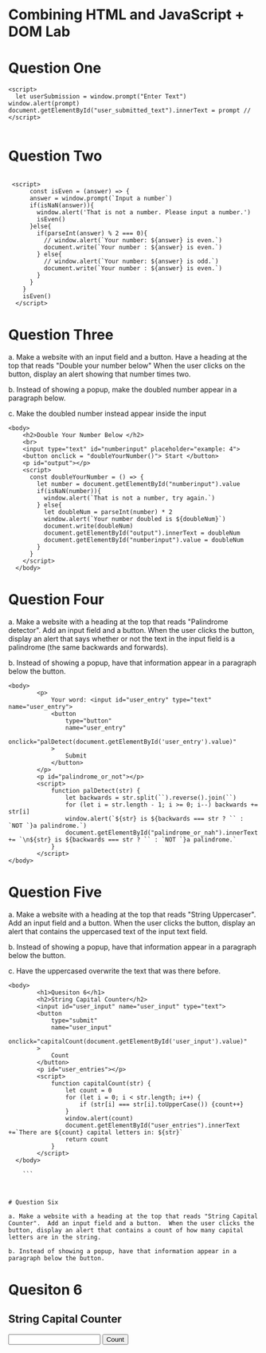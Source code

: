 # Combining HTML and JavaScript + DOM Lab

# Question One

```
<script>
  let userSubmission = window.prompt("Enter Text")
window.alert(prompt) 
document.getElementById("user_submitted_text").innerText = prompt // 
</script>
 

```

# Question Two

```

 <script>
      const isEven = (answer) => {
      answer = window.prompt(`Input a number`)
      if(isNaN(answer)){
        window.alert('That is not a number. Please input a number.')
        isEven()
      }else{
        if(parseInt(answer) % 2 === 0){
          // window.alert(`Your number: ${answer} is even.`)
          document.write(`Your number : ${answer} is even.`)
        } else{
          // window.alert(`Your number: ${answer} is odd.`)
          document.write(`Your number : ${answer} is even.`)
        }
      }
    }
    isEven()
  </script>

  ```

# Question Three

a. Make a website with an input field and a button.  Have a heading at the top that reads "Double your number below"  When the user clicks on the button, display an alert showing that number times two.

b. Instead of showing a popup, make the doubled number appear in a paragraph below.

c. Make the doubled number instead appear inside the input

```
<body>
    <h2>Double Your Number Below </h2>
    <br>
    <input type="text" id="numberinput" placeholder="example: 4">
    <button onclick = "doubleYourNumber()"> Start </button>
    <p id="output"></p>
    <script>
      const doubleYourNumber = () => {
        let number = document.getElementById("numberinput").value
        if(isNaN(number)){
          window.alert(`That is not a number, try again.`)
        } else{
          let doubleNum = parseInt(number) * 2
          window.alert(`Your number doubled is ${doubleNum}`)
          document.write(doubleNum)
          document.getElementById("output").innerText = doubleNum
          document.getElementById("numberinput").value = doubleNum
        }
      }
    </script>
  </body>

  ```

# Question Four

a. Make a website with a heading at the top that reads "Palindrome detector".  Add an input field and a button.  When the user clicks the button, display an alert that says whether or not the text in the input field is a palindrome (the same backwards and forwards).

b. Instead of showing a popup, have that information appear in a paragraph below the button.


```
<body>
        <p>
            Your word: <input id="user_entry" type="text" name="user_entry">
            <button 
                type="button" 
                name="user_entry"
                onclick="palDetect(document.getElementById('user_entry').value)"
            >
                Submit
            </button>
        </p>
        <p id="palindrome_or_not"></p>
        <script>
            function palDetect(str) {
                let backwards = str.split(``).reverse().join(``)
                for (let i = str.length - 1; i >= 0; i--) backwards += str[i]
                window.alert(`${str} is ${backwards === str ? `` : `NOT `}a palindrome.`)
                document.getElementById("palindrome_or_nah").innerText += `\n${str} is ${backwards === str ? `` : `NOT `}a palindrome.`
            }
        </script>
</body>

```

# Question Five

a. Make a website with a heading at the top that reads "String Uppercaser".  Add an input field and a button.  When the user clicks the button, display an alert that contains the uppercased text of the input text field.

b. Instead of showing a popup, have that information appear in a paragraph below the button.

c. Have the uppercased overwrite the text that was there before.
```
<body>
        <h1>Quesiton 6</h1>
        <h2>String Capital Counter</h2>
        <input id="user_input" name="user_input" type="text">
        <button
            type="submit"
            name="user_input"
            onclick="capitalCount(document.getElementById('user_input').value)"
        >
            Count
        </button>
        <p id="user_entries"></p>
        <script>
            function capitalCount(str) {
                let count = 0
                for (let i = 0; i < str.length; i++) {
                    if (str[i] === str[i].toUpperCase()) {count++}
                }
                window.alert(count)
                document.getElementById("user_entries").innerText +=`There are ${count} capital letters in: ${str}`
                return count
            }
        </script>
  </body>

    ```



# Question Six

a. Make a website with a heading at the top that reads "String Capital Counter".  Add an input field and a button.  When the user clicks the button, display an alert that contains a count of how many capital letters are in the string.

b. Instead of showing a popup, have that information appear in a paragraph below the button.

```
 <body>
        <h1>Quesiton 6</h1>
        <h2>String Capital Counter</h2>
        <input id="user_input" name="user_input" type="text">
        <button
            type="submit"
            name="user_input"
            onclick="capitalCount(document.getElementById('user_input').value)"
        >
            Count
        </button>
        <p id="user_entries"></p>
        <script>
            function capitalCount(str) {
                let count = 0
                for (let i = 0; i < str.length; i++) {
                    if (str[i] === str[i].toUpperCase()) {count++}
                }
                window.alert(count)
                document.getElementById("user_entries").innerText +=`There are ${count} capital letters in: ${str}`
                return count
            }
        </script>
</body>

```


